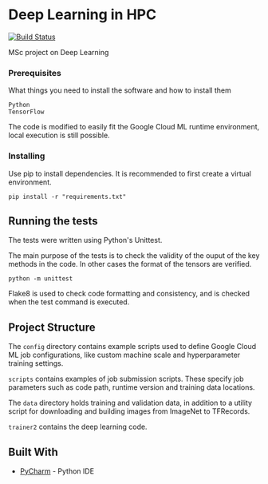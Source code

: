 # Deep Learning in HPC 

[![Build Status](https://travis-ci.com/eskilj/ml.svg?token=XGRP376xWsF66tXxMV16&branch=master)](https://travis-ci.com/eskilj/ml)

MSc project on Deep Learning

### Prerequisites

What things you need to install the software and how to install them

```
Python
TensorFlow
```

The code is modified to easily fit the Google Cloud ML runtime environment, local execution is still possible.    

### Installing

Use pip to install dependencies. It is recommended to first create a virtual environment. 

```
pip install -r "requirements.txt"
```

## Running the tests
The tests were written using Python's Unittest. 

The main purpose of the tests is to check the validity of the ouput of the key methods in the code. In other cases the format of the tensors are verified.    
```
python -m unittest
```

Flake8 is used to check code formatting and consistency, and is checked when the test command is executed.

## Project Structure

The `config` directory contains example scripts used to define Google Cloud ML job configurations, like custom machine scale and hyperparameter training settings. 

`scripts` contains examples of job submission scripts. These specify job parameters such as code path, runtime version and training data locations.

The `data` directory holds training and validation data, in addition to a utility script for downloading and building images from ImageNet to TFRecords.

`trainer2` contains the deep learning code.  

## Built With

* [PyCharm](https://www.jetbrains.com/pycharm/) - Python IDE
